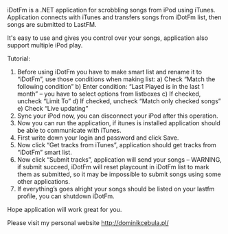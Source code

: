 iDotFm is a .NET application for scrobbling songs from iPod using iTunes. Application connects with iTunes and transfers songs from iDotFm list, then songs are submitted to LastFM.

It's easy to use and gives you control over your songs, application also support multiple iPod play.

Tutorial:

1. Before using iDotFm you have to make smart list and rename it to “iDotFm”, use those conditions when making list:
a) Check “Match the following condition”
b) Enter condition: “Last Played is in the last 1 month” – you have to select options from listboxes
c) If checked, uncheck “Limit To”
d) If checked, uncheck “Match only checked songs”
e) Check “Live updating”
2. Sync your iPod now, you can disconnect your iPod after this operation.
3. Now you can run the application, if itunes is installed application should be able to communicate with iTunes.
4. First write down your login and password and click Save.
5. Now click “Get tracks from iTunes”, application should get tracks from “iDotFm” smart list.
6. Now click “Submit tracks”, application will send your songs – WARNING, if submit succeed, iDotFm will reset playcount in iDotFm list to mark them as submitted, so it may be impossible to submit songs using some other applications.
7. If everything’s goes alright your songs should be listed on your lastfm profile, you can shutdown iDotFm.


Hope application will work great for you.

Please visit my personal website http://dominikcebula.pl/
